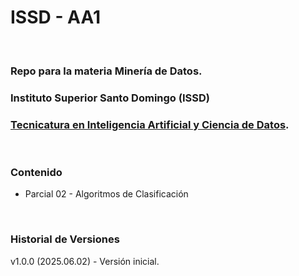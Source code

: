 # ISSD - AA1

&nbsp;

### Repo para la materia **Minería de Datos**.

### Instituto Superior Santo Domingo (ISSD)
### [Tecnicatura en Inteligencia Artificial y Ciencia de Datos](https://issd.edu.ar/es/inteligencia-artificial-ciencia-datos/).

&nbsp;

### Contenido

- Parcial 02 - Algoritmos de Clasificación

&nbsp;

### Historial de Versiones

v1.0.0 (2025.06.02) - Versión inicial.  

&nbsp;
